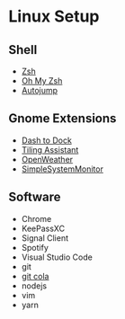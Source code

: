 # Linux Setup

## Shell

* [Zsh](https://www.zsh.org/)
* [Oh My Zsh](https://ohmyz.sh/)
* [Autojump](https://github.com/wting/autojump)

## Gnome Extensions

* [Dash to Dock](https://extensions.gnome.org/extension/307/dash-to-dock/)
* [Tiling Assistant](https://extensions.gnome.org/extension/3733/tiling-assistant/)
* [OpenWeather](https://extensions.gnome.org/extension/750/openweather/)
* [SimpleSystemMonitor](https://extensions.gnome.org/extension/4506/simple-system-monitor/)

## Software

* Chrome
* KeePassXC
* Signal Client
* Spotify
* Visual Studio Code
* git
* [git cola](https://git-cola.github.io/)
* nodejs
* vim
* yarn